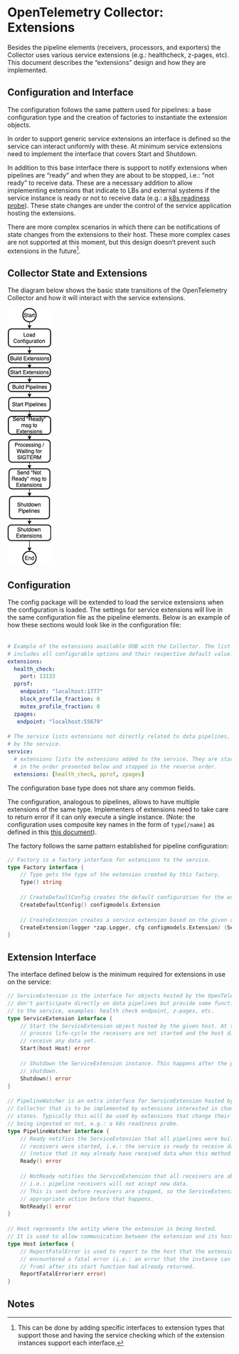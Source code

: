 # OpenTelemetry Collector: Extensions

Besides the pipeline elements (receivers, processors, and exporters) the Collector
uses various service extensions (e.g.: healthcheck, z-pages, etc). 
This document describes the “extensions” design and how they are implemented.

## Configuration and Interface

The configuration follows the same pattern used for pipelines: a base 
configuration type and the creation of factories to instantiate the extension 
objects.

In order to support generic service extensions an interface is defined 
so the service can interact uniformly with these. At minimum service extensions
need to implement the interface that covers Start and Shutdown. 

In addition to this base interface there is support to notify extensions when 
pipelines are “ready” and when they are about to be stopped, i.e.: “not ready” 
to receive data. These are a necessary addition to allow implementing extensions 
that indicate to LBs and external systems if the service instance is ready or 
not to receive data 
(e.g.: a [k8s readiness probe](https://kubernetes.io/docs/tasks/configure-pod-container/configure-liveness-readiness-probes/#define-readiness-probes)). 
These state changes are under the control of the service application hosting 
the extensions.

There are more complex scenarios in which there can be notifications of state 
changes from the extensions to their host. These more complex cases are not 
supported at this moment, but this design doesn’t prevent such extensions in the
future[^1].


## Collector State and Extensions

The diagram below shows the basic state transitions of the OpenTelemetry Collector 
and how it will interact with the service extensions.

![ServiceLifeCycle](images/design-service-lifecycle.png)


## Configuration

The config package will be extended to load the service extensions when the 
configuration is loaded. The settings for service extensions will live in the 
same configuration file as the pipeline elements. Below is an example of how 
these sections would look like in the configuration file:

```yaml

# Example of the extensions available OOB with the Collector. The list below
# includes all configurable options and their respective default value.
extensions:
  health_check:
    port: 13133
  pprof:
    endpoint: "localhost:1777"
    block_profile_fraction: 0
    mutex_profile_fraction: 0
  zpages:
   endpoint: "localhost:55679"

# The service lists extensions not directly related to data pipelines, but used
# by the service.
service:
  # extensions lists the extensions added to the service. They are started
  # in the order presented below and stopped in the reverse order.
  extensions: [health_check, pprof, zpages]
```

The configuration base type does not share any common fields.

The configuration, analogous to pipelines, allows to have multiple extensions of
the same type. Implementers of extensions need to take care to return error 
if it can only execute a single instance. (Note: the configuration uses composite
key names in the form of `type[/name]` 
as defined in this [this document](https://docs.google.com/document/d/1NeheFG7DmcUYo_h2vLtNRlia9x5wOJMlV4QKEK05FhQ/edit#)).

The factory follows the same pattern established for pipeline configuration:

```go
// Factory is a factory interface for extensions to the service.
type Factory interface {
    // Type gets the type of the extension created by this factory.
    Type() string 

    // CreateDefaultConfig creates the default configuration for the extension.
    CreateDefaultConfig() configmodels.Extension

    // CreateExtension creates a service extension based on the given config.
    CreateExtension(logger *zap.Logger, cfg configmodels.Extension) (ServiceExtension, error)
}
```


## Extension Interface

The interface defined below is the minimum required for 
extensions in use on the service:

```go
// ServiceExtension is the interface for objects hosted by the OpenTelemetry Collector that
// don't participate directly on data pipelines but provide some functionality
// to the service, examples: health check endpoint, z-pages, etc.
type ServiceExtension interface {
	// Start the ServiceExtension object hosted by the given host. At this point in the
	// process life-cycle the receivers are not started and the host did not
	// receive any data yet.
	Start(host Host) error

	// Shutdown the ServiceExtension instance. This happens after the pipelines were
	// shutdown.
	Shutdown() error
}

// PipelineWatcher is an extra interface for ServiceExtension hosted by the OpenTelemetry
// Collector that is to be implemented by extensions interested in changes to pipeline
// states. Typically this will be used by extensions that change their behavior if data is
// being ingested or not, e.g.: a k8s readiness probe.
type PipelineWatcher interface {
	// Ready notifies the ServiceExtension that all pipelines were built and the
	// receivers were started, i.e.: the service is ready to receive data
	// (notice that it may already have received data when this method is called).
	Ready() error

	// NotReady notifies the ServiceExtension that all receivers are about to be stopped,
	// i.e.: pipeline receivers will not accept new data.
	// This is sent before receivers are stopped, so the ServiceExtension can take any
	// appropriate action before that happens.
	NotReady() error
}

// Host represents the entity where the extension is being hosted.
// It is used to allow communication between the extension and its host.
type Host interface {
	// ReportFatalError is used to report to the host that the extension
	// encountered a fatal error (i.e.: an error that the instance can't recover
	// from) after its start function had already returned.
	ReportFatalError(err error)
}
```

## Notes

[^1]:
     This can be done by adding specific interfaces to extension types that support 
     those and having the service checking which of the extension instances support 
     each interface.
